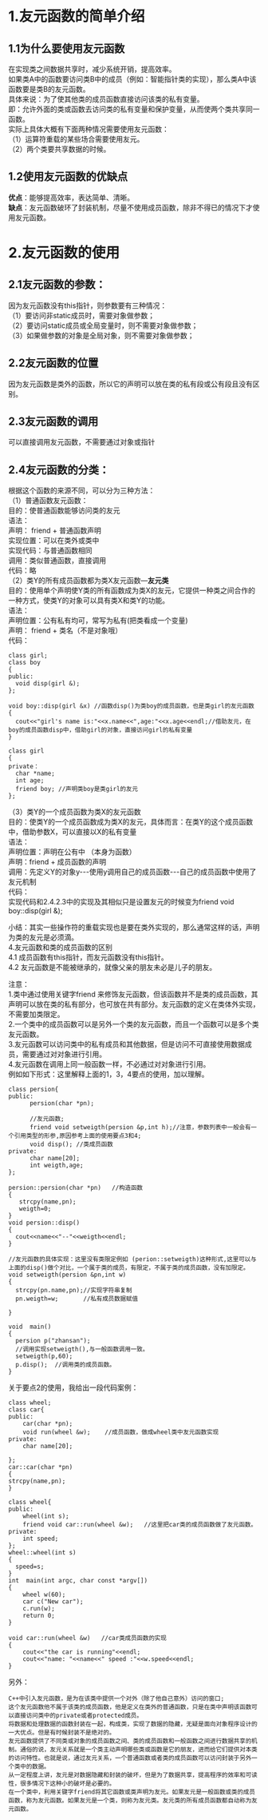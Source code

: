 # 1.友元函数的简单介绍 #
## 1.1为什么要使用友元函数 ##

在实现类之间数据共享时，减少系统开销，提高效率。  
如果类A中的函数要访问类B中的成员（例如：智能指针类的实现），那么类A中该函数要是类B的友元函数。  
具体来说：为了使其他类的成员函数直接访问该类的私有变量。  
即：允许外面的类或函数去访问类的私有变量和保护变量，从而使两个类共享同一函数。  
实际上具体大概有下面两种情况需要使用友元函数：  
（1）运算符重载的某些场合需要使用友元。  
（2）两个类要共享数据的时候。  
## 1.2使用友元函数的优缺点 ##  
**优点**：能够提高效率，表达简单、清晰。  
**缺点**：友元函数破环了封装机制，尽量不使用成员函数，除非不得已的情况下才使用友元函数。  
# 2.友元函数的使用 #  
## 2.1友元函数的参数： ##  
因为友元函数没有this指针，则参数要有三种情况：  
（1）要访问非static成员时，需要对象做参数；  
（2）要访问static成员或全局变量时，则不需要对象做参数；  
（3）如果做参数的对象是全局对象，则不需要对象做参数；  
## 2.2友元函数的位置 ##  
因为友元函数是类外的函数，所以它的声明可以放在类的私有段或公有段且没有区别。  
## 2.3友元函数的调用 ##  
可以直接调用友元函数，不需要通过对象或指针  
## 2.4友元函数的分类： ##  
根据这个函数的来源不同，可以分为三种方法：  
（1）普通函数友元函数：  
目的：使普通函数能够访问类的友元  
语法：  
声明： friend + 普通函数声明  
实现位置：可以在类外或类中  
实现代码：与普通函数相同  
调用：类似普通函数，直接调用  
代码：略  
（2）类Y的所有成员函数都为类X友元函数—**友元类**  
目的：使用单个声明使Y类的所有函数成为类X的友元，它提供一种类之间合作的一种方式，使类Y的对象可以具有类X和类Y的功能。  
语法：  
声明位置：公有私有均可，常写为私有(把类看成一个变量)  
声明： friend + 类名（不是对象哦）  
代码：  

    class girl;
    class boy
    {
    public:
      void disp(girl &);
    };

    void boy::disp(girl &x) //函数disp()为类boy的成员函数，也是类girl的友元函数
    {
      cout<<"girl's name is:"<<x.name<<",age:"<<x.age<<endl;//借助友元，在boy的成员函数disp中，借助girl的对象，直接访问girl的私有变量
    }

    class girl
    {
    private：
      char *name;
      int age;
      friend boy; //声明类boy是类girl的友元
    };

（3）类Y的一个成员函数为类X的友元函数  
目的：使类Y的一个成员函数成为类X的友元，具体而言：在类Y的这个成员函数中，借助参数X，可以直接以X的私有变量  
语法：  
声明位置：声明在公有中 （本身为函数）  
声明：friend + 成员函数的声明  
调用：先定义Y的对象y---使用y调用自己的成员函数---自己的成员函数中使用了友元机制  
代码：  
实现代码和2.4.2.3中的实现及其相似只是设置友元的时候变为friend void boy::disp(girl &);  

小结：其实一些操作符的重载实现也是要在类外实现的，那么通常这样的话，声明为类的友元是必须滴。  
4.友元函数和类的成员函数的区别  
4.1 成员函数有this指针，而友元函数没有this指针。  
4.2 友元函数是不能被继承的，就像父亲的朋友未必是儿子的朋友。  

注意：  
1.类中通过使用关键字friend 来修饰友元函数，但该函数并不是类的成员函数，其声明可以放在类的私有部分，也可放在共有部分。友元函数的定义在类体外实现，不需要加类限定。  
2.一个类中的成员函数可以是另外一个类的友元函数，而且一个函数可以是多个类友元函数。  
3.友元函数可以访问类中的私有成员和其他数据，但是访问不可直接使用数据成员，需要通过对对象进行引用。  
4.友元函数在调用上同一般函数一样，不必通过对对象进行引用。  
例如如下形式：这里解释上面的1，3，4要点的使用，加以理解。  

    class persion{
    public:
          persion(char *pn);

          //友元函数;
          friend void setweigth(persion &p,int h);//注意，参数列表中一般会有一个引用类型的形参,原因参考上面的使用要点3和4;
          void disp(); //类成员函数
    private:
          char name[20];
          int weigth,age;      
    };

    persion::persion(char *pn)   //构造函数
    {
       strcpy(name,pn);
       weigth=0;
    }
    void persion::disp()
    {
      cout<<name<<"--"<<weigth<<endl;
    }

    //友元函数的具体实现：这里没有类限定例如 (perion::setweigth)这种形式,这里可以与上面的disp()做个对比，一个属于类的成员，有限定，不属于类的成员函数，没有加限定。
    void setweigth(persion &pn,int w)
    {
      strcpy(pn.name,pn);//实现字符串复制
      pn.weigth=w;       //私有成员数据赋值

    }

    void  main()
    {
      persion p("zhansan");
      //调用实现setweigth(),与一般函数调用一致。
      setweigth(p,60);
      p.disp();  //调用类的成员函数。
    }

关于要点2的使用，我给出一段代码案例：  

    class wheel;
    class car{
    public:
        car(char *pn);
        void run(wheel &w);    //成员函数，做成wheel类中友元函数实现
    private:
        char name[20];

    };
    car::car(char *pn)
    {
    strcpy(name,pn);
    }

    class wheel{
    public:
        wheel(int s);
        friend void car::run(wheel &w);   //这里把car类的成员函数做了友元函数。
    private:
        int speed;
    };
    wheel::wheel(int s)
    {
      speed=s;
    }
    int  main(int argc, char const *argv[])
    {
        wheel w(60);
        car c("New car");
        c.run(w);
        return 0;
    }

    void car::run(wheel &w)   //car类成员函数的实现
    {
        cout<<"the car is running"<<endl;
        cout<<"name: "<<name<<" speed :"<<w.speed<<endl;
    }

另外：

    C++中引入友元函数，是为在该类中提供一个对外（除了他自己意外）访问的窗口;
    这个友元函数他不属于该类的成员函数，他是定义在类外的普通函数，只是在类中声明该函数可以直接访问类中的private或者protected成员。
    将数据和处理数据的函数封装在一起，构成类，实现了数据的隐藏，无疑是面向对象程序设计的一大优点。但是有时候封装不是绝对的。
    友元函数提供了不同类或对象的成员函数之间、类的成员函数和一般函数之间进行数据共享的机制。通俗的说，友元关系就是一个类主动声明哪些类或函数是它的朋友，进而给它们提供对本类的访问特性。也就是说，通过友元关系，一个普通函数或者类的成员函数可以访问封装于另外一个类中的数据。
    从一定程度上讲，友元是对数据隐藏和封装的破坏，但是为了数据共享，提高程序的效率和可读性，很多情况下这种小的破坏是必要的。
    在一个类中，利用关键字friend将其它函数或类声明为友元。如果友元是一般函数或类的成员函数，称为友元函数。如果友元是一个类，则称为友元类。友元类的所有成员函数都自动称为友元函数。
